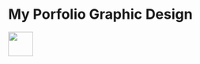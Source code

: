 # My Porfolio Graphic Design

<img src="Porfolio/VSGA Azcrea Photo Profile_Moch Yusuf Hermawan" width="50">